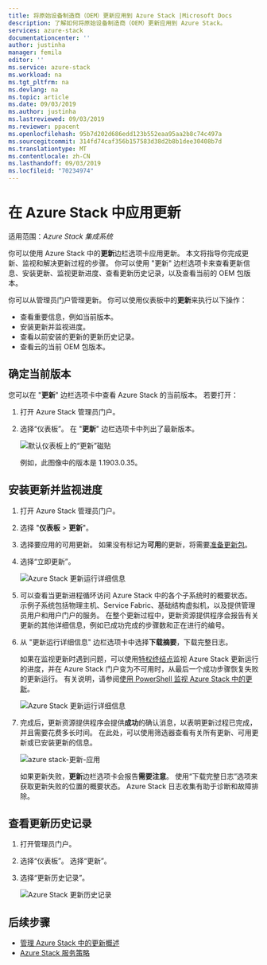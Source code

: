```yaml
---
title: 将原始设备制造商（OEM）更新应用到 Azure Stack |Microsoft Docs
description: 了解如何将原始设备制造商（OEM）更新应用到 Azure Stack。
services: azure-stack
documentationcenter: ''
author: justinha
manager: femila
editor: ''
ms.service: azure-stack
ms.workload: na
ms.tgt_pltfrm: na
ms.devlang: na
ms.topic: article
ms.date: 09/03/2019
ms.author: justinha
ms.lastreviewed: 09/03/2019
ms.reviewer: ppacent
ms.openlocfilehash: 95b7d202d686edd123b552eaa95aa2b8c74c497a
ms.sourcegitcommit: 314fd74caf356b157583d38d2b8b1dee30408b7d
ms.translationtype: MT
ms.contentlocale: zh-CN
ms.lasthandoff: 09/03/2019
ms.locfileid: "70234974"
---
```

# <a name="apply-updates-in-azure-stack"></a>在 Azure Stack 中应用更新

适用范围：*Azure Stack 集成系统*

你可以使用 Azure Stack 中的**更新**边栏选项卡应用更新。 本文将指导你完成更新、监视和解决更新过程的步骤。 你可以使用 "更新" 边栏选项卡来查看更新信息、安装更新、监视更新进度、查看更新历史记录，以及查看当前的 OEM 包版本。

你可以从管理员门户管理更新。 你可以使用仪表板中的**更新**来执行以下操作：

-   查看重要信息，例如当前版本。
-   安装更新并监视进度。
-   查看以前安装的更新的更新历史记录。
-   查看云的当前 OEM 包版本。

## <a name="determine-the-current-version"></a>确定当前版本

您可以在 "**更新**" 边栏选项卡中查看 Azure Stack 的当前版本。 若要打开：

1.  打开 Azure Stack 管理员门户。

2.  选择“仪表板”。 在 "**更新**" 边栏选项卡中列出了最新版本。

    ![默认仪表板上的“更新”磁贴](./media/azure-stack-update-apply/image1.png)

    例如，此图像中的版本是 1.1903.0.35。

## <a name="install-updates-and-monitor-progress"></a>安装更新并监视进度

1.  打开 Azure Stack 管理员门户。

2.  选择 "**仪表板** > **更新**"。

3.  选择要应用的可用更新。 如果没有标记为**可用**的更新，将需要[准备更新包](azure-stack-update-prepare-package.md)。

4.  选择“立即更新”。

    ![Azure Stack 更新运行详细信息](./media/azure-stack-update-apply/image2.png)

5.  可以查看当更新进程循环访问 Azure Stack 中的各个子系统时的概要状态。 示例子系统包括物理主机、Service Fabric、基础结构虚拟机，以及提供管理员用户和用户门户的服务。 在整个更新过程中，更新资源提供程序会报告有关更新的其他详细信息，例如已成功完成的步骤数和正在进行的编号。

6.  从 "更新运行详细信息" 边栏选项卡中选择**下载摘要**，下载完整日志。

    如果在监视更新时遇到问题，可以使用[特权终结点](https://docs.microsoft.com/azure-stack/operator/azure-stack-privileged-endpoint)监视 Azure Stack 更新运行的进度，并在 Azure Stack 门户变为不可用时，从最后一个成功步骤恢复失败的更新运行。 有关说明，请参阅[使用 PowerShell 监视 Azure Stack 中的更新](azure-stack-update-monitor.md)。

    ![Azure Stack 更新运行详细信息](./media/azure-stack-update-apply/image3.png)

7.  完成后，更新资源提供程序会提供**成功**的确认消息，以表明更新过程已完成，并且需要花费多长时间。 在此处，可以使用筛选器查看有关所有更新、可用更新或已安装更新的信息。

    ![azure stack-更新-应用](./media/azure-stack-update-apply/image4.png)

    如果更新失败，**更新**边栏选项卡会报告**需要注意**。 使用“下载完整日志”选项来获取更新失败的位置的概要状态。 Azure Stack 日志收集有助于诊断和故障排除。

## <a name="review-update-history"></a>查看更新历史记录

1.  打开管理员门户。

2.  选择“仪表板”。 选择“更新”。

3.  选择“更新历史记录”。

    ![Azure Stack 更新历史记录](./media/azure-stack-update-apply/image7.png)

## <a name="next-steps"></a>后续步骤

-   [管理 Azure Stack 中的更新概述](https://docs.microsoft.com/azure-stack/operator/azure-stack-updates)  
-   [Azure Stack 服务策略](https://docs.microsoft.com/azure-stack/operator/azure-stack-servicing-policy)  
